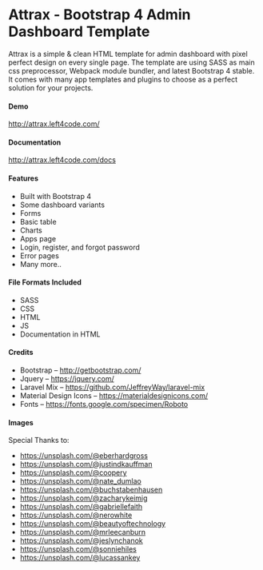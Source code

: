 # Attrax - Bootstrap 4 Admin Dashboard Template
<p>Attrax is a simple & clean HTML template for admin dashboard with pixel perfect design on every single page. The template are using SASS as main css preprocessor, Webpack module bundler, and latest Bootstrap 4 stable. It comes with many app templates and plugins to choose as a perfect solution for your projects.</p>

<h4 id="item-description__features">Demo</h4>
<a target="blank" href="http://attrax.left4code.com/">http://attrax.left4code.com/</a>

<h4 id="item-description__features">Documentation</h4>
<a target="blank" href="http://attrax.left4code.com/docs">http://attrax.left4code.com/docs</a>

<h4>Features</h4>
<ul>
<li>Built with Bootstrap 4</li>
<li>Some dashboard variants</li>
<li>Forms</li>
<li>Basic table</li>
<li>Charts</li>
<li>Apps page</li>
<li>Login, register, and forgot password</li>
<li>Error pages</li>
<li>Many more..</li>
</ul>

<h4>File Formats Included</h4>
<ul>
<li>SASS</li>
<li>CSS</li>
<li>HTML</li>
<li>JS</li>
<li>Documentation in HTML</li>
</ul>

<h4>Credits</h4>
<ul>
<li>Bootstrap – <a href="http://getbootstrap.com/" rel="nofollow">http://getbootstrap.com/</a></li>
<li>Jquery – <a href="https://jquery.com/" rel="nofollow">https://jquery.com/</a></li>
<li>Laravel Mix – <a href="https://github.com/JeffreyWay/laravel-mix" rel="nofollow">https://github.com/JeffreyWay/laravel-mix</a></li>
<li>Material Design Icons – <a href="https://materialdesignicons.com/" rel="nofollow">https://materialdesignicons.com/</a></li>
<li>Fonts – <a href="https://fonts.google.com/specimen/Roboto" rel="nofollow">https://fonts.google.com/specimen/Roboto</a></li>
</ul>

<h4>Images</h4>
Special Thanks to: 
<ul>
<li><a href="mailto:https://unsplash.com/@eberhardgross">https://unsplash.com/@eberhardgross</a></li>
<li><a href="mailto:https://unsplash.com/@justindkauffman">https://unsplash.com/@justindkauffman</a></li>
<li><a href="mailto:https://unsplash.com/@coopery">https://unsplash.com/@coopery</a></li>
<li><a href="mailto:https://unsplash.com/@nate_dumlao">https://unsplash.com/@nate_dumlao</a></li>
<li><a href="mailto:https://unsplash.com/@buchstabenhausen">https://unsplash.com/@buchstabenhausen</a></li>
<li><a href="mailto:https://unsplash.com/@zacharykeimig">https://unsplash.com/@zacharykeimig</a></li>
<li><a href="mailto:https://unsplash.com/@gabriellefaith">https://unsplash.com/@gabriellefaith</a></li>
<li><a href="mailto:https://unsplash.com/@nerowhite">https://unsplash.com/@nerowhite</a></li>
<li><a href="mailto:https://unsplash.com/@beautyoftechnology">https://unsplash.com/@beautyoftechnology</a></li>
<li><a href="mailto:https://unsplash.com/@mrleecanburn">https://unsplash.com/@mrleecanburn</a></li>
<li><a href="mailto:https://unsplash.com/@jeslynchanok">https://unsplash.com/@jeslynchanok</a></li>
<li><a href="mailto:https://unsplash.com/@sonniehiles">https://unsplash.com/@sonniehiles</a></li>
<li><a href="mailto:https://unsplash.com/@lucassankey">https://unsplash.com/@lucassankey</a></li>
</ul>
